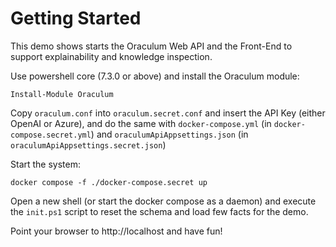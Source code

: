 # Getting Started

This demo shows starts the Oraculum Web API and the Front-End to support explainability and knowledge inspection.

Use powershell core (7.3.0 or above) and install the Oraculum module:

    Install-Module Oraculum

Copy ``oraculum.conf`` into ``oraculum.secret.conf`` and insert the API Key (either OpenAI or Azure), and do the same 
with ``docker-compose.yml`` (in ``docker-compose.secret.yml``) and ``oraculumApiAppsettings.json`` (in ``oraculumApiAppsettings.secret.json``)

Start the system:

    docker compose -f ./docker-compose.secret up

Open a new shell (or start the docker compose as a daemon) and execute the ``init.ps1`` script to reset the schema and load few facts for the demo.

Point your browser to http://localhost and have fun!
